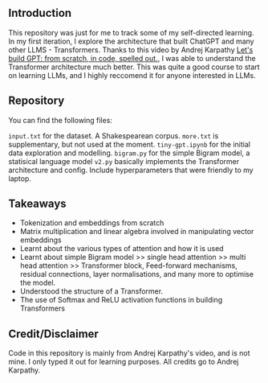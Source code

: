 ## Introduction

This repository was just for me to track some of my self-directed learning. In my first iteration, I explore the architecture that built ChatGPT and many other LLMS - Transformers. Thanks to this video by Andrej Karpathy [Let's build GPT: from scratch, in code, spelled out.](https://www.youtube.com/watch?v=kCc8FmEb1nY), I was able to understand the Transformer architecture much better. This was quite a good course to start on learning LLMs, and I highly reccomend it for anyone interested in LLMs.


## Repository

You can find the following files:

`input.txt` for the dataset. A Shakespearean corpus. `more.txt` is supplementary, but not used at the moment.
`tiny-gpt.ipynb` for the initial data exploration and modelling. 
`bigram.py` for the simple Bigram model, a statisical language model
`v2.py` basically implements the Transformer architecture and config. Include hyperparameters that were friendly to my laptop.

## Takeaways

- Tokenization and embeddings from scratch
- Matrix multiplication and linear algebra involved in manipulating vector embeddings
- Learnt about the various types of attention and how it is used
- Learnt about simple Bigram model >> single head attention >> multi head attention >> Transformer block, Feed-forward mechanisms, residual connections, layer normalisations, and many more to optimise the model.
- Understood the structure of a Transformer.
- The use of Softmax and ReLU activation functions in building Transformers

## Credit/Disclaimer

Code in this repository is mainly from Andrej Karpathy's video, and is not mine. I only typed it out for learning purposes. All credits go to Andrej Karpathy.
